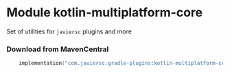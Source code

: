 # Module kotlin-multiplatform-core

Set of utilities for `javiersc` plugins and more

### Download from MavenCentral

```kotlin
    implementation("com.javiersc.gradle-plugins:kotlin-multiplatform-core:$version")
```
